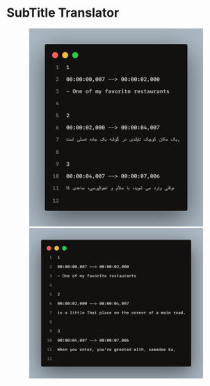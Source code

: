 # SubTitle Translator 


<div align="center">
  <kbd>
    <img src="src/pic1.png" width = 400/>
    <img src="src/pic2.png" width = 400/>
  </kbd>
</div>